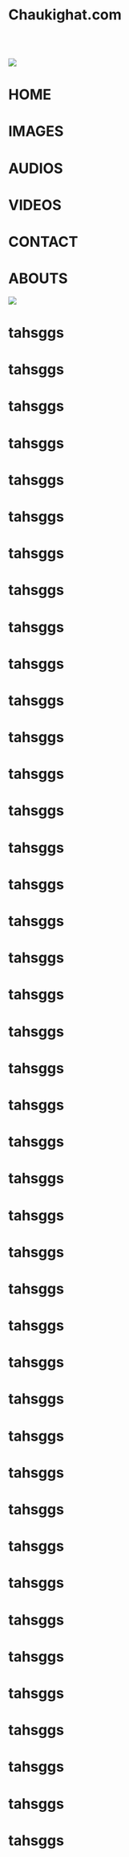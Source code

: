 <html>
	<meta content='user-scalable=0' name='viewport' />
    <link href="styles.css" rel="stylesheet">
 
  <body>
	<div id="a">
	<h1 id="h11">Chaukighat.com</h1>
	</div>
	<div id="b"onclick="a();b();c();d();e();f()">
	  <div id="c"></div>
	  <div id="c"></div>
	  <div id="c"></div>
	</div>
	<div id="d">
	<img id="img1" src="http://www.nepal.at/gfx/flagofnepal-right_v2.gif">
	</div>
	<h1 onclick="a1()"id="manu1" style="transition:300ms;">HOME</h1>
	<h1 onclick="a1()"id="manu2" style="transition:400ms;">IMAGES</h1>
	<h1 onclick="a1()"id="manu3" style="transition:500ms;">AUDIOS</h1>
	<h1 onclick="a1()"id="manu4" style="transition:600ms;">VIDEOS</h1>
	<h1 onclick="a1()"id="manu5" style="transition:700ms;">CONTACT</h1>
	<h1 onclick="a1()"id="manu6" style="transition:800ms;">ABOUTS</h1>
	<img src="2017-06-03-22-45-42-567.jpg">
	<h1>tahsggs</h1>
	<h1>tahsggs</h1>
	<h1>tahsggs</h1>
	<h1>tahsggs</h1>
	<h1>tahsggs</h1>
	<h1>tahsggs</h1>
	<h1>tahsggs</h1>
	<h1>tahsggs</h1>
	<h1>tahsggs</h1>
	<h1>tahsggs</h1>
	<h1>tahsggs</h1>
	<h1>tahsggs</h1>
	<h1>tahsggs</h1>
	<h1>tahsggs</h1>
	<h1>tahsggs</h1>
	<h1>tahsggs</h1>
	<h1>tahsggs</h1>
	<h1>tahsggs</h1>
	<h1>tahsggs</h1>
	<h1>tahsggs</h1>
	<h1>tahsggs</h1>
	<h1>tahsggs</h1>
	<h1>tahsggs</h1>
	<h1>tahsggs</h1>
	<h1>tahsggs</h1>
	<h1>tahsggs</h1>
	<h1>tahsggs</h1>
	<h1>tahsggs</h1>
	<h1>tahsggs</h1>
	<h1>tahsggs</h1>
	<h1>tahsggs</h1>
	<h1>tahsggs</h1>
	<h1>tahsggs</h1>
	<h1>tahsggs</h1>
	<h1>tahsggs</h1>
	<h1>tahsggs</h1>
	<h1>tahsggs</h1>
	<h1>tahsggs</h1>
	<h1>tahsggs</h1>
	<h1>tahsggs</h1>
	<h1>tahsggs</h1>
	<h1>tahsggs</h1>
	<script src="scripts.js"></script>
  </body>
</html>
